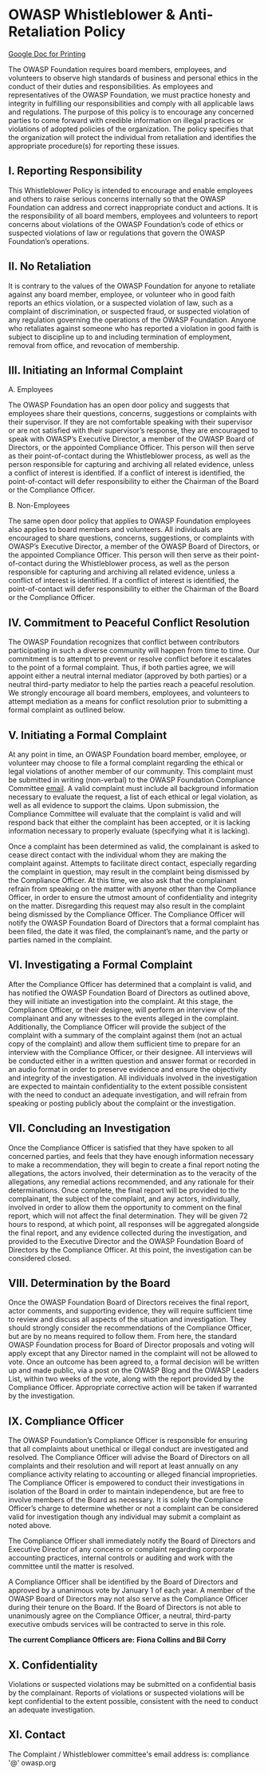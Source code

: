 # OWASP Whistleblower & Anti-Retaliation Policy

[Google Doc for
Printing](https://docs.google.com/document/d/11vq24AtvKIxUORyNw3EvFSUwQW9oFAD2cr1Ek_oybK0/edit?usp=sharing)

The OWASP Foundation requires board members, employees, and volunteers
to observe high standards of business and personal ethics in the conduct
of their duties and responsibilities. As employees and representatives
of the OWASP Foundation, we must practice honesty and integrity in
fulfilling our responsibilities and comply with all applicable laws and
regulations. The purpose of this policy is to encourage any concerned
parties to come forward with credible information on illegal practices
or violations of adopted policies of the organization. The policy
specifies that the organization will protect the individual from
retaliation and identifies the appropriate procedure(s) for reporting
these issues.

## I. Reporting Responsibility

This Whistleblower Policy is intended to encourage and enable employees
and others to raise serious concerns internally so that the OWASP
Foundation can address and correct inappropriate conduct and actions. It
is the responsibility of all board members, employees and volunteers to
report concerns about violations of the OWASP Foundation’s code of
ethics or suspected violations of law or regulations that govern the
OWASP Foundation’s operations.

## II. No Retaliation

It is contrary to the values of the OWASP Foundation for anyone to
retaliate against any board member, employee, or volunteer who in good
faith reports an ethics violation, or a suspected violation of law, such
as a complaint of discrimination, or suspected fraud, or suspected
violation of any regulation governing the operations of the OWASP
Foundation. Anyone who retaliates against someone who has reported a
violation in good faith is subject to discipline up to and including
termination of employment, removal from office, and revocation of
membership.

## III. Initiating an Informal Complaint

A. Employees

The OWASP Foundation has an open door policy and suggests that employees
share their questions, concerns, suggestions or complaints with their
supervisor. If they are not comfortable speaking with their supervisor
or are not satisfied with their supervisor’s response, they are
encouraged to speak with OWASP’s Executive Director, a member of the
OWASP Board of Directors, or the appointed Compliance Officer. This
person will then serve as their point-of-contact during the
Whistleblower process, as well as the person responsible for capturing
and archiving all related evidence, unless a conflict of interest is
identified. If a conflict of interest is identified, the
point-of-contact will defer responsibility to either the Chairman of the
Board or the Compliance Officer.

B. Non-Employees

The same open door policy that applies to OWASP Foundation employees
also applies to board members and volunteers. All individuals are
encouraged to share questions, concerns, suggestions, or complaints with
OWASP’s Executive Director, a member of the OWASP Board of Directors, or
the appointed Compliance Officer. This person will then serve as their
point-of-contact during the Whistleblower process, as well as the person
responsible for capturing and archiving all related evidence, unless a
conflict of interest is identified. If a conflict of interest is
identified, the point-of-contact will defer responsibility to either the
Chairman of the Board or the Compliance Officer.

## IV. Commitment to Peaceful Conflict Resolution

The OWASP Foundation recognizes that conflict between contributors
participating in such a diverse community will happen from time to time.
Our commitment is to attempt to prevent or resolve conflict before it
escalates to the point of a formal complaint. Thus, if both parties
agree, we will appoint either a neutral internal mediator (approved by
both parties) or a neutral third-party mediator to help the parties
reach a peaceful resolution. We strongly encourage all board members,
employees, and volunteers to attempt mediation as a means for conflict
resolution prior to submitting a formal complaint as outlined below.

## V. Initiating a Formal Complaint

At any point in time, an OWASP Foundation board member, employee, or
volunteer may choose to file a formal complaint regarding the ethical or
legal violations of another member of our community. This complaint must
be submitted in writing (non-verbal) to the OWASP Foundation Compliance
Committee
[email](Governance/Whistleblower_Policy#XI._Contact "wikilink"). A valid
complaint must include all background information necessary to evaluate
the request, a list of each ethical or legal violation, as well as all
evidence to support the claims. Upon submission, the Compliance
Committee will evaluate that the complaint is valid and will respond
back that either the complaint has been accepted, or it is lacking
information necessary to properly evaluate (specifying what it is
lacking).

Once a complaint has been determined as valid, the complainant is asked
to cease direct contact with the individual whom they are making the
complaint against. Attempts to facilitate direct contact, especially
regarding the complaint in question, may result in the complaint being
dismissed by the Compliance Officer. At this time, we also ask that the
complainant refrain from speaking on the matter with anyone other than
the Compliance Officer, in order to ensure the utmost amount of
confidentiality and integrity on the matter. Disregarding this request
may also result in the complaint being dismissed by the Compliance
Officer. The Compliance Officer will notify the OWASP Foundation Board
of Directors that a formal complaint has been filed, the date it was
filed, the complainant’s name, and the party or parties named in the
complaint.

## VI. Investigating a Formal Complaint

After the Compliance Officer has determined that a complaint is valid,
and has notified the OWASP Foundation Board of Directors as outlined
above, they will initiate an investigation into the complaint. At this
stage, the Compliance Officer, or their designee, will perform an
interview of the complainant and any witnesses to the events alleged in
the complaint. Additionally, the Compliance Officer will provide the
subject of the complaint with a summary of the complaint against them
(not an actual copy of the complaint) and allow them sufficient time to
prepare for an interview with the Compliance Officer, or their designee.
All interviews will be conducted either in a written question and answer
format or recorded in an audio format in order to preserve evidence and
ensure the objectivity and integrity of the investigation. All
individuals involved in the investigation are expected to maintain
confidentiality to the extent possible consistent with the need to
conduct an adequate investigation, and will refrain from speaking or
posting publicly about the complaint or the investigation.

## VII. Concluding an Investigation

Once the Compliance Officer is satisfied that they have spoken to all
concerned parties, and feels that they have enough information necessary
to make a recommendation, they will begin to create a final report
noting the allegations, the actors involved, their determination as to
the veracity of the allegations, any remedial actions recommended, and
any rationale for their determinations. Once complete, the final report
will be provided to the complainant, the subject of the complaint, and
any actors, individually, involved in order to allow them the
opportunity to comment on the final report, which will not affect the
final determination. They will be given 72 hours to respond, at which
point, all responses will be aggregated alongside the final report, and
any evidence collected during the investigation, and provided to the
Executive Director and the OWASP Foundation Board of Directors by the
Compliance Officer. At this point, the investigation can be considered
closed.

## VIII. Determination by the Board

Once the OWASP Foundation Board of Directors receives the final report,
actor comments, and supporting evidence, they will require sufficient
time to review and discuss all aspects of the situation and
investigation. They should strongly consider the recommendations of the
Compliance Officer, but are by no means required to follow them. From
here, the standard OWASP Foundation process for Board of Director
proposals and voting will apply except that any Director named in the
complaint will not be allowed to vote. Once an outcome has been agreed
to, a formal decision will be written up and made public, via a post on
the OWASP Blog and the OWASP Leaders List, within two weeks of the vote,
along with the report provided by the Compliance Officer. Appropriate
corrective action will be taken if warranted by the investigation.

## IX. Compliance Officer

The OWASP Foundation’s Compliance Officer is responsible for ensuring
that all complaints about unethical or illegal conduct are investigated
and resolved. The Compliance Officer will advise the Board of Directors
on all complaints and their resolution and will report at least annually
on any compliance activity relating to accounting or alleged financial
improprieties. The Compliance Officer is empowered to conduct their
investigations in isolation of the Board in order to maintain
independence, but are free to involve members of the Board as necessary.
It is solely the Compliance Officer’s charge to determine whether or not
a complaint can be considered valid for investigation though any
individual may submit a complaint as noted above.

The Compliance Officer shall immediately notify the Board of Directors
and Executive Director of any concerns or complaint regarding corporate
accounting practices, internal controls or auditing and work with the
committee until the matter is resolved.

A Compliance Officer shall be identified by the Board of Directors and
approved by a unanimous vote by January 1 of each year. A member of the
OWASP Board of Directors may not also serve as the Compliance Officer
during their tenure on the Board. If the Board of Directors is not able
to unanimously agree on the Compliance Officer, a neutral, third-party
executive ombuds services will be contracted to serve in this role.

**The current Compliance Officers are:** **Fiona Collins and Bil Corry**

## X. Confidentiality

Violations or suspected violations may be submitted on a confidential
basis by the complainant. Reports of violations or suspected violations
will be kept confidential to the extent possible, consistent with the
need to conduct an adequate investigation.

## XI. Contact

The Complaint / Whistleblower committee's email address is: compliance
'@' owasp.org